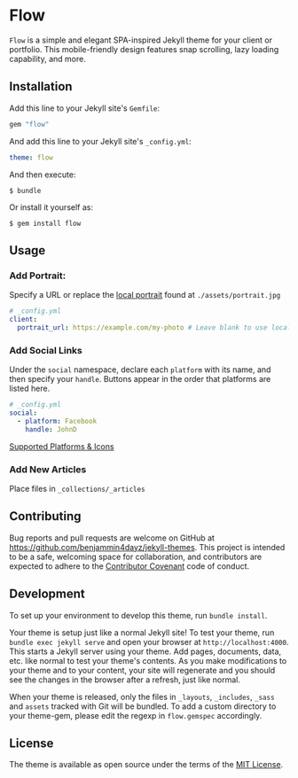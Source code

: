 # Flow

`Flow` is a simple and elegant SPA-inspired Jekyll theme for your client or portfolio. This mobile-friendly design features snap scrolling, lazy loading capability, and more.

## Installation

Add this line to your Jekyll site's `Gemfile`:

```ruby
gem "flow"
```

And add this line to your Jekyll site's `_config.yml`:

```yaml
theme: flow
```

And then execute:

    $ bundle

Or install it yourself as:

    $ gem install flow

## Usage

### Add Portrait:

Specify a URL or replace the [local portrait](./assets/portrait.jpg) found at `./assets/portrait.jpg`

```yaml
# _config.yml
client:
  portrait_url: https://example.com/my-photo # Leave blank to use local portrait
```

### Add Social Links

Under the `social` namespace, declare each `platform` with its name, and then specify your `handle`. Buttons appear in the order that platforms are listed here.

```yaml
# _config.yml
social:
  - platform: Facebook
    handle: JohnD
```

[Supported Platforms & Icons](./_data/social_icons.yml)

### Add New Articles

Place files in `_collections/_articles`

## Contributing

Bug reports and pull requests are welcome on GitHub at https://github.com/benjammin4dayz/jekyll-themes. This project is intended to be a safe, welcoming space for collaboration, and contributors are expected to adhere to the [Contributor Covenant](https://www.contributor-covenant.org/) code of conduct.

## Development

To set up your environment to develop this theme, run `bundle install`.

Your theme is setup just like a normal Jekyll site! To test your theme, run `bundle exec jekyll serve` and open your browser at `http://localhost:4000`. This starts a Jekyll server using your theme. Add pages, documents, data, etc. like normal to test your theme's contents. As you make modifications to your theme and to your content, your site will regenerate and you should see the changes in the browser after a refresh, just like normal.

When your theme is released, only the files in `_layouts`, `_includes`, `_sass` and `assets` tracked with Git will be bundled.
To add a custom directory to your theme-gem, please edit the regexp in `flow.gemspec` accordingly.

## License

The theme is available as open source under the terms of the [MIT License](https://opensource.org/licenses/MIT).

